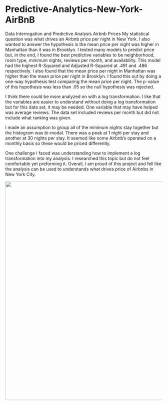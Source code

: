 # Predictive-Analytics-New-York-AirBnB

Data Interrogation and Predictive Analysis
Airbnb Prices
My statistical question was what drives an Airbnb price per night in New York. I also wanted to answer the hypothesis is the mean price per night was higher in Manhattan than 
it was in Brooklyn. I tested many models to predict price but, in the end, I found the best predictive variables to be neighborhood, room type, minimum nights, reviews per month,
and availability. This model had the highest R-Squared and Adjusted R-Squared at .491 and .486 respectively. I also found that the mean price per night in Manhattan was higher 
than the mean price per night in Brooklyn. I found this out by doing a one-way hypothesis test comparing the mean price per night. The p-value of this hypothesis was less than 
.05 so the null hypothesis was rejected. 

I think there could be more analyzed on with a log transformation. I like that the variables are easier to understand without doing a log transformation but for this data set, 
it may be needed. One variable that may have helped was average reviews. The data set included reviews per month but did not include what ranking was given. 

I made an assumption to group all of the minimum nights stay together but the histogram was bi-modal. There was a peak at 1 night per stay and another at 30 nights per stay. It
seemed like some Airbnb’s operated on a monthly basis so these would be priced differently. 

One challenge I faced was understanding how to implement a log transformation into my analysis. I researched this topic but do not feel comfortable yet preforming it. Overall, 
I am proud of this project and fell like the analysis can be used to understands what drives price of Airbnbs in New York City. 

<p align="center"> 
  <img src="(https://user-images.githubusercontent.com/54515596/107891212-aaac1280-6ee2-11eb-9501-7d2f3ea674e7.png" width ="700">
</p>
